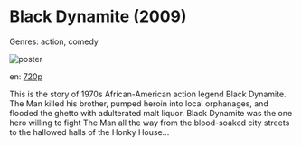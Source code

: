 # Black Dynamite (2009)

Genres: action, comedy

![poster](http://image.tmdb.org/t/p/w500/eMpxFQuEwU4HRA4SOfEpZKAtPxb.jpg)

en:
  [720p](magnet:?xt=urn:btih:29DBE75030C08F8A344B5521B5F7EA5CBCBA8A97&tr=udp://glotorrents.pw:6969/announce&tr=udp://tracker.opentrackr.org:1337/announce&tr=udp://torrent.gresille.org:80/announce&tr=udp://tracker.openbittorrent.com:80&tr=udp://tracker.coppersurfer.tk:6969&tr=udp://tracker.leechers-paradise.org:6969&tr=udp://p4p.arenabg.ch:1337&tr=udp://tracker.internetwarriors.net:1337)
  


This is the story of 1970s African-American action legend Black Dynamite. The Man killed his brother, pumped heroin into local orphanages, and flooded the ghetto with adulterated malt liquor. Black Dynamite was the one hero willing to fight The Man all the way from the blood-soaked city streets to the hallowed halls of the Honky House...